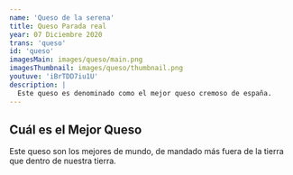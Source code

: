 ```yaml
---
name: 'Queso de la serena'
title: Queso Parada real
year: 07 Diciembre 2020
trans: 'queso'
id: 'queso'
imagesMain: images/queso/main.png
imagesThumbnail: images/queso/thumbnail.png
youtuve: 'iBrTDD7iu1U'
description: |
  Este queso es denominado como el mejor queso cremoso de españa.
---
```

## Cuál es el Mejor Queso


Este queso son los mejores de mundo, de mandado más fuera de la tierra que dentro de nuestra tierra.

